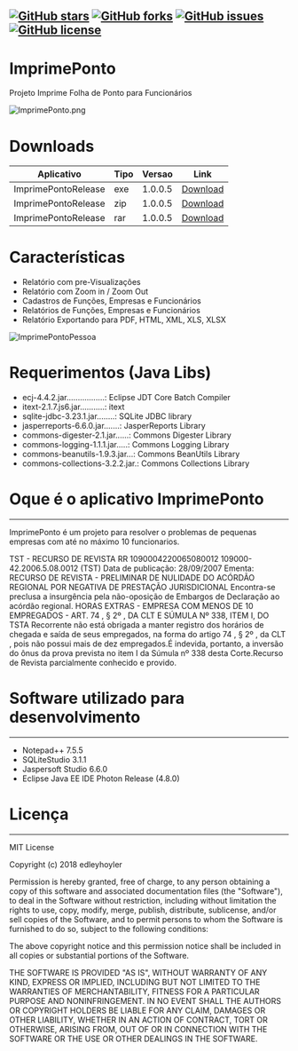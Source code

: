 [![GitHub stars](https://img.shields.io/github/stars/edleyhoyler/ImprimePonto.svg?style=flat-square)](https://github.com/edleyhoyler/ImprimePonto/stargazers)
[![GitHub forks](https://img.shields.io/github/forks/edleyhoyler/ImprimePonto.svg?style=flat-square)](https://github.com/edleyhoyler/ImprimePonto/network)
[![GitHub issues](https://img.shields.io/github/issues/edleyhoyler/ImprimePonto.svg?style=flat-square)](https://github.com/edleyhoyler/ImprimePonto/issues)
[![GitHub license](https://img.shields.io/github/license/edleyhoyler/ImprimePonto.svg?style=flat-square)](https://github.com/edleyhoyler/ImprimePonto/blob/master/README.md)
-------
# ImprimePonto
Projeto Imprime Folha de Ponto para Funcionários

![ImprimePonto.png](https://i.imgur.com/0T4cnUH.png)

# Downloads
| Aplicativo          | Tipo   | Versao  | Link                                                                                                            |
| ------------------- | ------ | ------- | ----------------------------------------------------------------------------------------------------------------|
| ImprimePontoRelease | exe    | 1.0.0.5 | [Download](https://github.com/edleyhoyler/ImprimePonto/releases/download/1.0.0.5/ImprimePontoRelease1.0.0.5.exe)|
| ImprimePontoRelease | zip    | 1.0.0.5 | [Download](https://github.com/edleyhoyler/ImprimePonto/releases/download/1.0.0.5/ImprimePontoRelease1.0.0.5.zip)|
| ImprimePontoRelease | rar    | 1.0.0.5 | [Download](https://github.com/edleyhoyler/ImprimePonto/releases/download/1.0.0.5/ImprimePontoRelease1.0.0.5.rar)|

# Características
*   Relatório com pre-Visualizações
*   Relatório com Zoom in / Zoom Out
*   Cadastros  de Funções, Empresas e Funcionários
*   Relatórios de Funções, Empresas e Funcionários
*   Relatório Exportando para PDF, HTML, XML, XLS, XLSX

![ImprimePontoPessoa](https://i.imgur.com/s1vt22R.png)


# Requerimentos (Java Libs)
*   ecj-4.4.2.jar.................: Eclipse JDT Core Batch Compiler
*   itext-2.1.7.js6.jar...........: itext
*   sqlite-jdbc-3.23.1.jar........: SQLite JDBC library
*   jasperreports-6.6.0.jar.......: JasperReports Library
*   commons-digester-2.1.jar......: Commons Digester Library
*   commons-logging-1.1.1.jar.....: Commons Logging Library
*   commons-beanutils-1.9.3.jar...: Commons BeanUtils Library
*   commons-collections-3.2.2.jar.: Commons Collections Library

# Oque é o aplicativo ImprimePonto
-------
ImprimePonto é um projeto para resolver o problemas de pequenas empresas com até no máximo 10 funcionarios.

TST - RECURSO DE REVISTA RR 1090004220065080012 109000-42.2006.5.08.0012 (TST)
Data de publicação: 28/09/2007
Ementa: RECURSO DE REVISTA - PRELIMINAR DE NULIDADE DO ACÓRDÃO REGIONAL POR NEGATIVA DE PRESTAÇÃO JURISDICIONAL Encontra-se preclusa a insurgência pela não-oposição de Embargos de Declaração ao acórdão regional. HORAS EXTRAS - EMPRESA COM MENOS DE 10 EMPREGADOS - ART. 74 , § 2º , DA CLT E SÚMULA Nº 338, ITEM I, DO TSTA Recorrente não está obrigada a manter registro dos horários de chegada e saída de seus empregados, na forma do artigo 74 , § 2º , da CLT , pois não possui mais de dez empregados.É indevida, portanto, a inversão do ônus da prova prevista no item I da Súmula nº 338 desta Corte.Recurso de Revista parcialmente conhecido e provido.

# Software utilizado para desenvolvimento
-------
*   Notepad++ 7.5.5
*   SQLiteStudio 3.1.1
*   Jaspersoft Studio 6.6.0
*   Eclipse Java EE IDE Photon Release (4.8.0)

# Licença
-------
MIT License

Copyright (c) 2018 edleyhoyler

Permission is hereby granted, free of charge, to any person obtaining a copy
of this software and associated documentation files (the "Software"), to deal
in the Software without restriction, including without limitation the rights
to use, copy, modify, merge, publish, distribute, sublicense, and/or sell
copies of the Software, and to permit persons to whom the Software is
furnished to do so, subject to the following conditions:

The above copyright notice and this permission notice shall be included in all
copies or substantial portions of the Software.

THE SOFTWARE IS PROVIDED "AS IS", WITHOUT WARRANTY OF ANY KIND, EXPRESS OR
IMPLIED, INCLUDING BUT NOT LIMITED TO THE WARRANTIES OF MERCHANTABILITY,
FITNESS FOR A PARTICULAR PURPOSE AND NONINFRINGEMENT. IN NO EVENT SHALL THE
AUTHORS OR COPYRIGHT HOLDERS BE LIABLE FOR ANY CLAIM, DAMAGES OR OTHER
LIABILITY, WHETHER IN AN ACTION OF CONTRACT, TORT OR OTHERWISE, ARISING FROM,
OUT OF OR IN CONNECTION WITH THE SOFTWARE OR THE USE OR OTHER DEALINGS IN THE
SOFTWARE.

